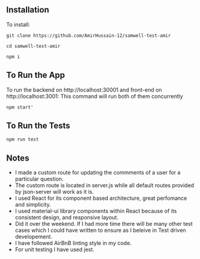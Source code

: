 
## Installation

To install:

    git clone https://github.com/AmirHussain-12/samwell-test-amir

    cd samwell-test-amir

    npm i
##  To Run the App
To run the backend on http://localhost:30001 and front-end on http://localhost:3001: This command will run both of them concurrently

    npm start'

##  To Run the Tests

    npm run test

## Notes
- I made a custom route for updating the commments of a user for a particular question.
- The custom route is located in server.js while all default routes provided by json-server will work as it is.
- I used React for its component based architecture, great perfomance and simplicity.
- I used material-ui library components within React because of its consistent design, and responsive layout.
- Did it over the weekend. If I had more time there will be many other test cases which I could have written to ensure as I beleive in Test driven developement.
- I have followed AirBnB linting style in my code.
- For unit testing I have used jest.    
